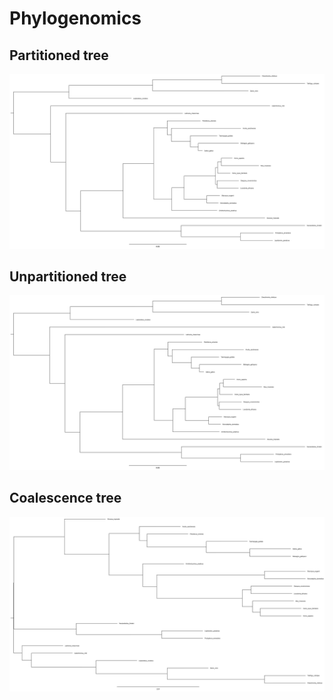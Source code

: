 # Phylogenomics

## Partitioned tree
![Caos](https://github.com/Julift27/phylogenomics/blob/4f467a35c4ba4f6ebae7b24f4b73fa4cf6cf9121/partitioned.jpg)

## Unpartitioned tree
![Caos](https://github.com/Julift27/phylogenomics/blob/b4e691172c49f16883bffc93d7ed327e60a13ed9/unpartitioned.jpg)

## Coalescence tree
![Caos](https://github.com/Julift27/phylogenomics/blob/b4e691172c49f16883bffc93d7ed327e60a13ed9/species_tree_ASTRAL.jpg)
